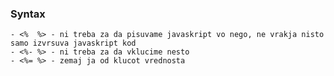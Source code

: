 ### Syntax

    - <%  %> - ni treba za da pisuvame javaskript vo nego, ne vrakja nisto samo izvrsuva javaskript kod
    - <%- %> - ni treba za da vklucime nesto
    - <%= %> - zemaj ja od klucot vrednosta
